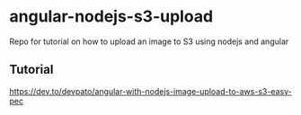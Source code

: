 # angular-nodejs-s3-upload
Repo for tutorial on how to upload an image to S3 using nodejs and angular

## Tutorial

https://dev.to/devpato/angular-with-nodejs-image-upload-to-aws-s3-easy-pec
